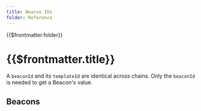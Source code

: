 ```yaml
---
title: Beacon IDs
folder: Reference
---
```


<TitleSpan>{{$frontmatter.folder}}</TitleSpan>

# {{$frontmatter.title}}

<VersionWarning/>

<TocHeader />
<TOC class="table-of-contents" :include-level="[2,3]" />

A `beaconId` and its `templateId` are identical across chains. Only the
`beaconId` is needed to get a Beacon's value.

## Beacons

<beacons-browser-BeaconList tag="v0.1"/>

<!--
## Monitor

View the status of Beacons on the
[API3 monitor website](https://monitor.api3.org/).

<Grafana src="https://monitor.api3.org/d-solo/tmjpV3xnk/amberdata-beacons-on-goerli-ethdenver?orgId=1&refresh=1m&theme=light&panelId=31"/>
> Goerli network:  [Enlarge (ETH / USD)](https://monitor.api3.org/d-solo/tmjpV3xnk/amberdata-beacons-on-goerli-ethdenver?orgId=1&refresh=1m&from=1644967134768&to=1645010334768&theme=light&panelId=31)
-->
